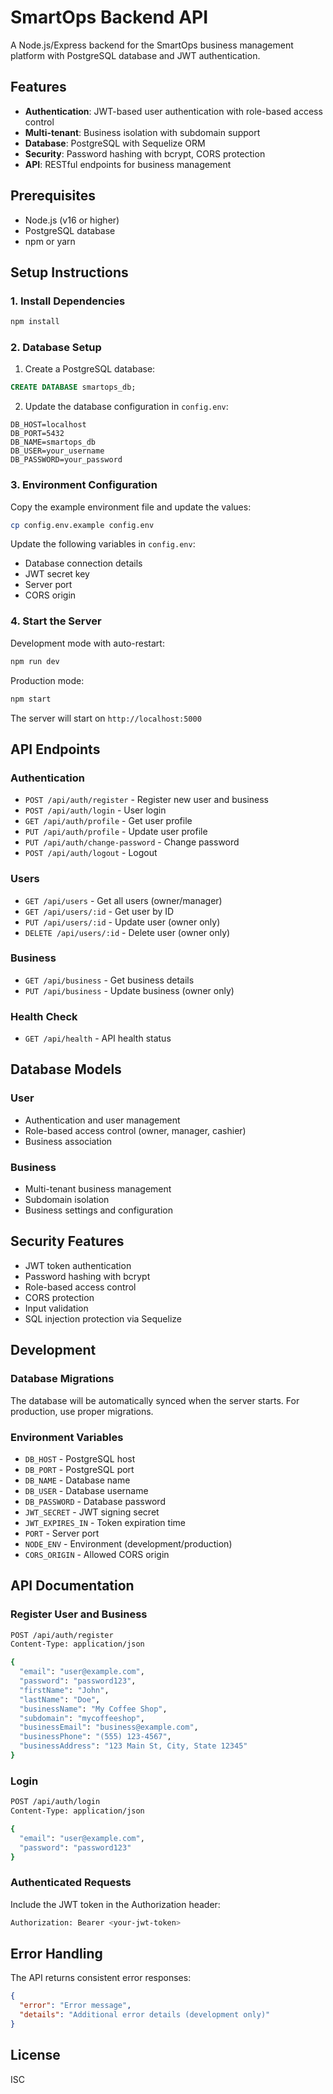 # SmartOps Backend API

A Node.js/Express backend for the SmartOps business management platform with PostgreSQL database and JWT authentication.

## Features

- **Authentication**: JWT-based user authentication with role-based access control
- **Multi-tenant**: Business isolation with subdomain support
- **Database**: PostgreSQL with Sequelize ORM
- **Security**: Password hashing with bcrypt, CORS protection
- **API**: RESTful endpoints for business management

## Prerequisites

- Node.js (v16 or higher)
- PostgreSQL database
- npm or yarn

## Setup Instructions

### 1. Install Dependencies

```bash
npm install
```

### 2. Database Setup

1. Create a PostgreSQL database:
```sql
CREATE DATABASE smartops_db;
```

2. Update the database configuration in `config.env`:
```env
DB_HOST=localhost
DB_PORT=5432
DB_NAME=smartops_db
DB_USER=your_username
DB_PASSWORD=your_password
```

### 3. Environment Configuration

Copy the example environment file and update the values:
```bash
cp config.env.example config.env
```

Update the following variables in `config.env`:
- Database connection details
- JWT secret key
- Server port
- CORS origin

### 4. Start the Server

Development mode with auto-restart:
```bash
npm run dev
```

Production mode:
```bash
npm start
```

The server will start on `http://localhost:5000`

## API Endpoints

### Authentication
- `POST /api/auth/register` - Register new user and business
- `POST /api/auth/login` - User login
- `GET /api/auth/profile` - Get user profile
- `PUT /api/auth/profile` - Update user profile
- `PUT /api/auth/change-password` - Change password
- `POST /api/auth/logout` - Logout

### Users
- `GET /api/users` - Get all users (owner/manager)
- `GET /api/users/:id` - Get user by ID
- `PUT /api/users/:id` - Update user (owner only)
- `DELETE /api/users/:id` - Delete user (owner only)

### Business
- `GET /api/business` - Get business details
- `PUT /api/business` - Update business (owner only)

### Health Check
- `GET /api/health` - API health status

## Database Models

### User
- Authentication and user management
- Role-based access control (owner, manager, cashier)
- Business association

### Business
- Multi-tenant business management
- Subdomain isolation
- Business settings and configuration

## Security Features

- JWT token authentication
- Password hashing with bcrypt
- Role-based access control
- CORS protection
- Input validation
- SQL injection protection via Sequelize

## Development

### Database Migrations
The database will be automatically synced when the server starts. For production, use proper migrations.

### Environment Variables
- `DB_HOST` - PostgreSQL host
- `DB_PORT` - PostgreSQL port
- `DB_NAME` - Database name
- `DB_USER` - Database username
- `DB_PASSWORD` - Database password
- `JWT_SECRET` - JWT signing secret
- `JWT_EXPIRES_IN` - Token expiration time
- `PORT` - Server port
- `NODE_ENV` - Environment (development/production)
- `CORS_ORIGIN` - Allowed CORS origin

## API Documentation

### Register User and Business
```bash
POST /api/auth/register
Content-Type: application/json

{
  "email": "user@example.com",
  "password": "password123",
  "firstName": "John",
  "lastName": "Doe",
  "businessName": "My Coffee Shop",
  "subdomain": "mycoffeeshop",
  "businessEmail": "business@example.com",
  "businessPhone": "(555) 123-4567",
  "businessAddress": "123 Main St, City, State 12345"
}
```

### Login
```bash
POST /api/auth/login
Content-Type: application/json

{
  "email": "user@example.com",
  "password": "password123"
}
```

### Authenticated Requests
Include the JWT token in the Authorization header:
```bash
Authorization: Bearer <your-jwt-token>
```

## Error Handling

The API returns consistent error responses:
```json
{
  "error": "Error message",
  "details": "Additional error details (development only)"
}
```

## License

ISC 